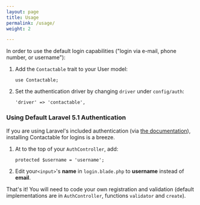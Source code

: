 ```yaml
---
layout: page
title: Usage
permalink: /usage/
weight: 2

---
```


In order to use the default login capabilities ("login via e-mail, phone number, or username"):

1. Add the `Contactable` trait to your User model:

       use Contactable;
       
1. Set the authentication driver by changing `driver` under `config/auth`:
  
       'driver' => 'contactable',

### Using Default Laravel 5.1 Authentication
If you are using Laravel's included authentication (via [the documentation](http://laravel.com/docs/5.1/authentication)),
installing Contactable for logins is a breeze.

1. At to the top of your `AuthController`, add:

       protected $username = 'username';
        
1. Edit your`<input>`'s **name** in `login.blade.php` to **username** instead of **email**.

That's it!  You will need to code your own registration and validation (default implementations are in 
`AuthController`, functions `validator` and `create`).
